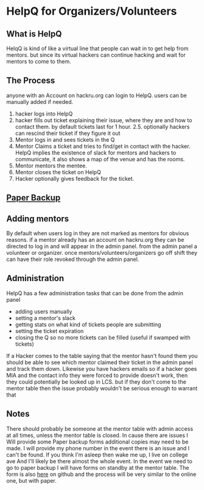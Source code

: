 # HelpQ for Organizers/Volunteers

## What is HelpQ
HelqQ is kind of like a virtual line that people can wait in to get help from mentors.
but since its virtual hackers can continue hacking and wait for mentors to come to them.

## The Process
anyone with an Account on hackru.org can login to HelpQ. users can be manually added if needed.
1. hacker logs into HelpQ
2. hacker fills out ticket explaining their issue, where they are and how to contact them. by default tickets last for 1 hour.
2.5. optionally hackers can rescind their ticket if they figure it out
3. Mentor logs in and sees tickets in the Q
4. Mentor Claims a ticket and tries to find/get in contact with the hacker. HelpQ implies the existence of slack for mentors and hackers to communicate, it also shows a map of the venue and has the rooms.
5. Mentor mentors the mentee.
6. Mentor closes the ticket on HelpQ
7. Hacker optionally gives feedback for the ticket.

## [Paper Backup](https://github.com/HackRU/helpq/blob/master/paperBackup.pdf)

## Adding mentors
By default when users log in they are not marked as mentors for obvious reasons. if a mentor already has an account on hackru.org they can be directed to log in and will appear in the admin panel.
from the admin panel a volunteer or organizer. once mentors/volunteers/organizers go off shift they can have their role revoked through the admin panel.

## Administration
HelpQ has a few administration tasks that can be done from the admin panel
- adding users manually
- setting a mentor's slack
- getting stats on what kind of tickets people are submitting
- setting the ticket expiration
- closing the Q so no more tickets can be filled (useful if swamped with tickets)

If a Hacker comes to the table saying that the mentor hasn't found them you should be able to see which mentor claimed their ticket in the admin panel and track them down. Likewise you have hackers emails so if a hacker goes MIA and the contact info they were forced to provide doesn't work, then they could potentially be looked up in LCS. but if they don't come to the mentor table then the issue probably wouldn't be serious enough to warrant that

## Notes
There should probably be someone at the mentor table with admin access at all times, unless the mentor table is closed. In cause there are issues I Will provide some Paper backup forms additional copies may need to be made. I will provide my phone number in the event there is an issue and I can't be found. If you think I'm asleep then wake me up, I live on college ave And I'll likely be there almost the whole event. In the event we need to go to paper backup I will have forms on standby  at the mentor table. The form is also [here](https://github.com/HackRU/helpq/blob/master/paperBackup.pdf) on github and the process will be very similar to the online one, but with paper.